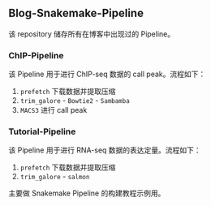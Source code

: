 ## Blog-Snakemake-Pipeline

该 repository 储存所有在博客中出现过的 Pipeline。

### ChIP-Pipeline

该 Pipeline 用于进行 ChIP-seq 数据的 call peak。流程如下：

1. `prefetch` 下载数据并提取压缩
2. `trim_galore` - `Bowtie2` - `Sambamba`
3. `MACS3` 进行 call peak

### Tutorial-Pipeline

该 Pipeline 用于进行 RNA-seq 数据的表达定量。流程如下：

1. `prefetch` 下载数据并提取压缩
2. `trim_galore` - `salmon`

主要做 Snakemake Pipeline 的构建教程示例用。
